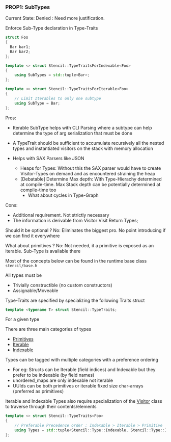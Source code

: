 
### PROP1: SubTypes

Current State: Denied : Need more justification.

Enforce Sub-Type declaration in Type-Traits

```c++
struct Foo
{
  Bar bar1;
  Bar bar2;
};

template <> struct Stencil::TypeTraitsForIndexable<Foo>
{
    using SubTypes = std::tuple<Bar>;
};

template <> struct Stencil::TypeTraitsForIterable<Foo>
{
    // Limit Iterables to only one subtype 
    using SubType = Bar;
};

```

Pros:

- Iterable SubType helps with CLI Parsing where a subtype can help determine the type of arg serialization that must be done

- A TypeTrait should be sufficient to accumulate recursively all the nested types and instantiated visitors on the stack with memory allocation
- Helps with SAX Parsers like JSON
  - Heaps for Types: Without this the SAX parser would have to create Visitor-Types on demand and as encountered straining the heap
  - [Debatable] Determine Max depth: With Type-Hierachy determined at compile-time. Max Stack depth can be potentially determined at compile-time too
    - What about cycles in Type-Graph

Cons:

- Additional requirement. Not strictly necessary
- The information is derivable from Visitor Visit Return Types;

Should it be optional ?
No: Eliminates the biggest pro. No point introducing if we can find it everywhere

What about primitives ?
No: Not needed, it a primitive is exposed as an iterable. Sub-Type is available there

Most of the concepts below can be found in the runtime base class `stencil/base.h`

All types must be

- Trivially constructible (no custom constructors)
- Assignable/Moveable

Type-Traits are specified by specializing the following Traits struct

```c++
template <typename T> struct Stencil::TypeTraits;
```

For a given type

There are three main categories of types

- [Primitives](#primitives)
- [Iterable](#iterable)
- [Indexable](#indexable)

Types can be tagged with multiple categories with a preference ordering

- For eg: Structs can be Iterable (field indices) and Indexable but they prefer to be indexable (by field names)
- unordered_maps are only indexable not iterable
- UUIds can be both primitives or iterable fixed size char-arrays (preferred as primitives)

Iterable and Indexable Types also require specialization of the [Visitor](Visitor.md) class to traverse through their contents/elements

```c++
template <> struct Stencil::TypeTraits<Foo>
{
    // Preferable Precedence order : Indexable > Iterable > Primitive
    using Types = std::tuple<Stencil::Type::Indexable, Stencil::Type::Iterable, Stencil::Type::Primitive>
};
```
